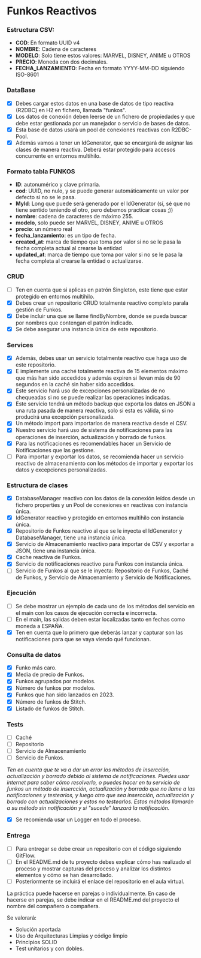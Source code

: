 # Funkos Reactivos

### Estructura CSV:

- **COD**: En formato UUID v4
- **NOMBRE**: Cadena de caracteres
- **MODELO**: Solo tiene estos valores: MARVEL, DISNEY, ANIME u OTROS
- **PRECIO**: Moneda con dos decimales.
- **FECHA_LANZAMIENTO**: Fecha en formato YYYY-MM-DD siguiendo ISO-8601

### DataBase

- [x]  Debes cargar estos datos en una base de datos de tipo reactiva (R2DBC) en H2 en fichero, llamada "funkos".
- [x]  Los datos de conexión deben leerse de un fichero de propiedades y que debe estar gestionada por un manejador o
  servicio de bases de datos.
- [x]  Esta base de datos usará un pool de conexiones reactivas con R2DBC-Pool.
- [x]  Además vamos a tener un IdGenerator, que se encargará de asignar las clases de manera reactiva. Deberá estar
  protegido para accesos concurrente en entornos multihilo.

### Formato tabla FUNKOS

- **ID**: autonumérico y clave primaria.
- **cod**: UUID, no nulo, y se puede generar automáticamente un valor por defecto si no se le pasa.
- **MyId**: Long que puede será generado por el IdGenerator (sí, sé que no tiene sentido teniendo el otro, pero debemos
  practicar cosas ;))
- **nombre**: cadena de caracteres de máximo 255.
- **modelo**, solo puede ser MARVEL, DISNEY, ANIME u OTROS
- **precio**: un número real
- **fecha_lanzamiento**: es un tipo de fecha.
- **created_at**: marca de tiempo que toma por valor si no se le pasa la fecha completa actual al crearse la entidad
- **updated_at**: marca de tiempo que toma por valor si no se le pasa la fecha completa al crearse la entidad o
  actualizarse.

### CRUD

- [ ]  Ten en cuenta que si aplicas en patrón Singleton, este tiene que estar protegido en entornos multihilo.
- [x]  Debes crear un repositorio CRUD totalmente reactivo completo parala gestión de Funkos.
- [x]  Debe incluir una que se llame findByNombre, donde se pueda buscar por nombres que contengan el patrón indicado.
- [x]  Se debe asegurar una instancia única de este repositorio.

### Services

- [x]  Además, debes usar un servicio totalmente reactivo que haga uso de este repositorio.
- [x]  E implemente una caché totalmente reactiva de 15 elementos máximo que más han sido accedidos y además expiren si
  llevan más de 90 segundos en la caché sin haber sido accedidos.
- [x]  Este servicio hará uso de excepciones personalizadas de no chequeadas si no se puede realizar las operaciones
  indicadas.
- [x]  Este servicio tendrá un método backup que exporta los datos en JSON a una ruta pasada de manera reactiva, solo si
  esta es válida, si no producirá una excepción personalizada.
- [x]  Un método import para importarlos de manera reactiva desde el CSV.
- [x]  Nuestro servicio hará uso de sistema de notificaciones para las operaciones de inserción, actualización y borrado
  de funkos.
- [x]  Para las notificaciones es recomendables hacer un Servicio de Notificaciones que las gestione.
- [ ]  Para importar y exportar los datos, se recomienda hacer un servicio reactivo de almacenamiento con los métodos de
  importar y exportar los datos y excepciones personalizadas.

### Estructura de clases

- [x]  DatabaseManager reactivo con los datos de la conexión leídos desde un fichero properties y un Pool de conexiones
  en reactivas con instancia única.
- [x]  IdGenerator reactivo y protegido en entornos multihilo con instancia única.
- [x]  Repositorio de Funkos reactivo al que se le inyecta el IdGenerator y DatabaseManager, tiene una instancia única.
- [x]  Servicio de Almacenamiento reactivo para importar de CSV y exportar a JSON, tiene una instancia única.
- [x]  Cache reactiva de Funkos.
- [x]  Servicio de notificaciones reactivo para Funkos con instancia única.
- [ ]  Servicio de Funkos al que se le inyecta: Repositorio de Funkos, Caché de Funkos, y Servicio de Almacenamiento y
  Servicio de Notificaciones.

### Ejecución

- [ ]  Se debe mostrar un ejemplo de cada uno de los métodos del servicio en el main con los casos de ejecución correcta
  e incorrecta.
- [ ]  En el main, las salidas deben estar localizadas tanto en fechas como moneda a ESPAÑA.
- [x]  Ten en cuenta que lo primero que deberás lanzar y capturar son las notificaciones para que se vaya viendo qué
  funcionan.

### Consulta de datos

- [x]  Funko más caro.
- [x]  Media de precio de Funkos.
- [x]  Funkos agrupados por modelos.
- [x]  Número de funkos por modelos.
- [x]  Funkos que han sido lanzados en 2023.
- [x]  Número de funkos de Stitch.
- [x]  Listado de funkos de Stitch.

### Tests

- [ ]  Caché
- [ ]  Repositorio
- [ ]  Servicio de Almacenamiento
- [ ]  Servicio de Funkos.

*Ten en cuenta que te va a dar un error los métodos de insercción, actualización y borrado debido al sistema de
notificaciones. Puedes usar internet para saber cómo resolverlo, o puedes hacer en tu servicio de funkos un método de
insercción, actualización y borrado que no llame a las notificaciones y testearlos, y luego otro que sea insercción,
actualización y borrado con actualizaciones y estos no testearlos. Estos métodos llamarán a su método sin notificación y
si "sucede" lanzará la notificación.*

- [x]  Se recomienda usar un Logger en todo el proceso.

### Entrega

- [ ]  Para entregar se debe crear un repositorio con el código siguiendo GitFlow.
- [ ]  En el README.md de tu proyecto debes explicar cómo has realizado el proceso y mostrar capturas del proceso y
  analizar los distintos elementos y cómo se han desarrollado.
- [ ]  Posteriormente se incluirá el enlace del repositorio en el aula virtual.

La práctica puede hacerse en parejas o individualmente. En caso de hacerse en parejas, se debe indicar en el README.md
del proyecto el nombre del compañero o compañera.

Se valorará:

- Solución aportada
- Uso de Arquitecturas Limpias y código limpio
- Principios SOLID
- Test unitarios y con dobles.
